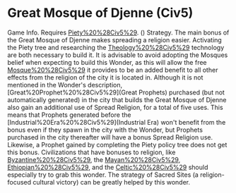 # Great Mosque of Djenne (Civ5)

Game Info.
Requires [Piety%20%28Civ5%29](Piety). ()
Strategy.
The main bonus of the Great Mosque of Djenne makes spreading a religion easier. Activating the Piety tree and researching the [Theology%20%28Civ5%29](Theology) technology are both necessary to build it. It is advisable to avoid adopting the Mosques belief when expecting to build this Wonder, as this will allow the free [Mosque%20%28Civ5%29](Mosque) it provides to be an added benefit to all other effects from the religion of the city it is located in.
Although it is not mentioned in the Wonder's description, [Great%20Prophet%20%28Civ5%29](Great Prophets) purchased (but not automatically generated) in the city that builds the Great Mosque of Djenne also gain an additional use of Spread Religion, for a total of five uses. This means that Prophets generated before the [Industrial%20Era%20%28Civ5%29](Industrial Era) won't benefit from the bonus even if they spawn in the city with the Wonder, but Prophets purchased in the city thereafter will have a bonus Spread Religion use. Likewise, a Prophet gained by completing the Piety policy tree does not get this bonus.
Civilizations that have bonuses to religion, like [Byzantine%20%28Civ5%29](Byzantium), the [Mayan%20%28Civ5%29](Maya), [Ethiopian%20%28Civ5%29](Ethiopia), and the [Celtic%20%28Civ5%29](Celts) should especially try to grab this wonder. The strategy of Sacred Sites (a religion-focused cultural victory) can be greatly helped by this wonder.